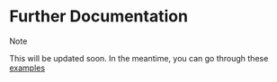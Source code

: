 # Further Documentation

> [!NOTE]
> This will be updated soon. In the meantime, you can go through these [examples](./examples/)